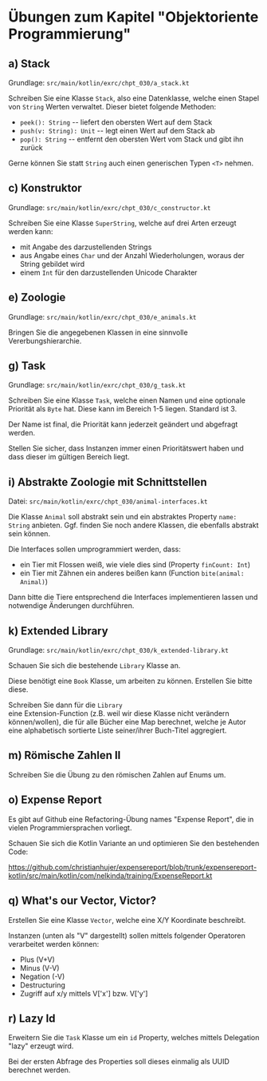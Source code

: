 # Übungen zum Kapitel "Objektoriente Programmierung"

## a) Stack

Grundlage: `src/main/kotlin/exrc/chpt_030/a_stack.kt`

Schreiben Sie eine Klasse `Stack`, also eine Datenklasse, welche einen Stapel von
`String` Werten verwaltet. Dieser bietet folgende Methoden:

* `peek(): String` -- liefert den obersten Wert auf dem Stack
* `push(v: String): Unit` -- legt einen Wert auf dem Stack ab
* `pop(): String` -- entfernt den obersten Wert vom Stack und gibt ihn zurück

Gerne können Sie statt `String` auch einen generischen Typen `<T>` nehmen.

## c) Konstruktor

Grundlage: `src/main/kotlin/exrc/chpt_030/c_constructor.kt`

Schreiben Sie eine Klasse `SuperString`, welche auf drei Arten erzeugt werden kann:

* mit Angabe des darzustellenden Strings
* aus Angabe eines `Char` und der Anzahl Wiederholungen, woraus der String gebildet wird
* einem `Int` für den darzustellenden Unicode Charakter

## e) Zoologie

Grundlage: `src/main/kotlin/exrc/chpt_030/e_animals.kt`

Bringen Sie die angegebenen Klassen in eine sinnvolle Vererbungshierarchie.

## g) Task

Grundlage: `src/main/kotlin/exrc/chpt_030/g_task.kt`

Schreiben Sie eine Klasse `Task`, welche einen Namen und eine optionale Priorität als `Byte` hat. Diese
kann im Bereich 1-5 liegen. Standard ist 3.

Der Name ist final, die Priorität kann jederzeit geändert und abgefragt werden.

Stellen Sie sicher, dass Instanzen immer einen Prioritätswert haben und dass dieser im gültigen Bereich liegt.

## i) Abstrakte Zoologie mit Schnittstellen

Datei: `src/main/kotlin/exrc/chpt_030/animal-interfaces.kt`

Die Klasse `Animal` soll abstrakt sein und ein abstraktes Property `name: String` anbieten. Ggf. finden Sie noch andere
Klassen, die ebenfalls abstrakt sein können.

Die Interfaces sollen umprogrammiert werden, dass:

* ein Tier mit Flossen weiß, wie viele dies sind (Property `finCount: Int`)
* ein Tier mit Zähnen ein anderes beißen kann (Function `bite(animal: Animal)`)

Dann bitte die Tiere entsprechend die Interfaces implementieren lassen und notwendige Änderungen durchführen.

## k) Extended Library

Grundlage: `src/main/kotlin/exrc/chpt_030/k_extended-library.kt`

Schauen Sie sich die bestehende `Library` Klasse an.

Diese benötigt eine `Book` Klasse, um arbeiten zu können. Erstellen Sie bitte diese.

Schreiben Sie dann für die `Library`  
eine Extension-Function (z.B. weil wir diese Klasse nicht verändern können/wollen), die für alle Bücher eine Map
berechnet, welche je Autor eine alphabetisch
sortierte Liste seiner/ihrer Buch-Titel aggregiert.

## m) Römische Zahlen II

Schreiben Sie die Übung zu den römischen Zahlen auf Enums um.

## o) Expense Report

Es gibt auf Github eine Refactoring-Übung names "Expense Report", die in vielen Programmiersprachen vorliegt.

Schauen Sie sich die Kotlin Variante an und optimieren Sie den bestehenden Code:

https://github.com/christianhujer/expensereport/blob/trunk/expensereport-kotlin/src/main/kotlin/com/nelkinda/training/ExpenseReport.kt

## q) What's our Vector, Victor?

Erstellen Sie eine Klasse `Vector`, welche eine X/Y Koordinate beschreibt.

Instanzen (unten als "V" dargestellt) sollen mittels folgender Operatoren verarbeitet werden können:

* Plus (V+V)
* Minus (V-V)
* Negation (-V)
* Destructuring
* Zugriff auf x/y mittels V['x'] bzw. V['y']

## r) Lazy Id

Erweitern Sie die `Task` Klasse um ein `id` Property, welches mittels Delegation "lazy" erzeugt wird.

Bei der ersten Abfrage des Properties soll dieses einmalig als UUID berechnet werden.

